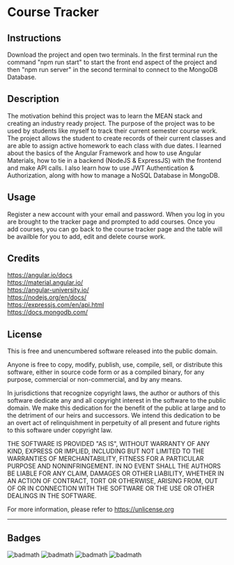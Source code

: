 # Course Tracker

## Instructions
Download the project and open two terminals. In the first terminal run the command "npm run start" to start the front end aspect of the project and then "npm run server" in the second terminal to connect to the MongoDB Database.

## Description

The motivation behind this project was to learn the MEAN stack and creating an industry ready project. The purpose of the project was to be used by students like myself to track their current semester course work. The project allows the student to create records of their current classes and are able to assign active homework to each class with due dates. I learned about the basics of the Angular Framework and how to use Angular Materials, how to tie in a backend (NodeJS & ExpressJS) with the frontend and make API calls. I also learn how to use JWT Authentication & Authorization, along with how to manage a NoSQL Database in MongoDB.

## Usage

Register a new account with your email and password. When you log in you are brought to the tracker page and prompted to add courses. Once you add courses, you can go back to the course tracker page and the table will be availble for you to add, edit and delete course work.

## Credits

https://angular.io/docs <br/>
https://material.angular.io/ <br/>
https://angular-university.io/ <br/>
https://nodejs.org/en/docs/ <br/>
https://expressjs.com/en/api.html <br/>
https://docs.mongodb.com/ <br/>


## License

This is free and unencumbered software released into the public domain.

Anyone is free to copy, modify, publish, use, compile, sell, or
distribute this software, either in source code form or as a compiled
binary, for any purpose, commercial or non-commercial, and by any
means.

In jurisdictions that recognize copyright laws, the author or authors
of this software dedicate any and all copyright interest in the
software to the public domain. We make this dedication for the benefit
of the public at large and to the detriment of our heirs and
successors. We intend this dedication to be an overt act of
relinquishment in perpetuity of all present and future rights to this
software under copyright law.

THE SOFTWARE IS PROVIDED "AS IS", WITHOUT WARRANTY OF ANY KIND,
EXPRESS OR IMPLIED, INCLUDING BUT NOT LIMITED TO THE WARRANTIES OF
MERCHANTABILITY, FITNESS FOR A PARTICULAR PURPOSE AND NONINFRINGEMENT.
IN NO EVENT SHALL THE AUTHORS BE LIABLE FOR ANY CLAIM, DAMAGES OR
OTHER LIABILITY, WHETHER IN AN ACTION OF CONTRACT, TORT OR OTHERWISE,
ARISING FROM, OUT OF OR IN CONNECTION WITH THE SOFTWARE OR THE USE OR
OTHER DEALINGS IN THE SOFTWARE.

For more information, please refer to <https://unlicense.org>

---

## Badges

![badmath](https://img.shields.io/badge/Typescript-66.6%25-blue)
![badmath](https://img.shields.io/badge/JavaScript-11.1%25-yellow)
![badmath](https://img.shields.io/badge/HTML-18.3%25-orange)
![badmath](https://img.shields.io/badge/CSS-4%25-blueviolet)
<!-- https://shields.io/ -->
<!-- https://choosealicense.com/licenses/unlicense/ -->
